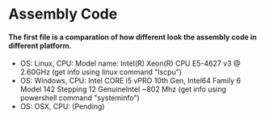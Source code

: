 # Assembly Code
#### The first file is a comparation of how different look the assembly code in different platform.
- OS: Linux, CPU: Model name: Intel(R) Xeon(R) CPU E5-4627 v3 @ 2.60GHz  (get info using linux command "lscpu")
- OS: Windows, CPU: Intel CORE i5 vPRO 10th Gen, Intel64 Family 6 Model 142 Stepping 12 GenuineIntel ~802 Mhz (get info using powershell command "systeminfo")
- OS: OSX, CPU: (Pending)
